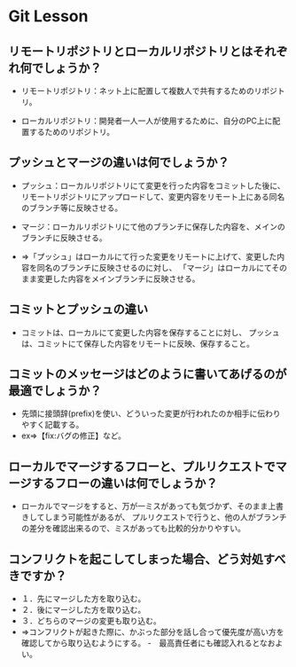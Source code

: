 # Git Lesson

## リモートリポジトリとローカルリポジトリとはそれぞれ何でしょうか？

- リモートリポジトリ：ネット上に配置して複数人で共有するためのリポジトリ。

- ローカルリポジトリ：開発者一人一人が使用するために、自分のPC上に配置するためのリポジトリ。

## プッシュとマージの違いは何でしょうか？

- プッシュ：ローカルリポジトリにて変更を行った内容をコミットした後に、リモートリポジトリにアップロードして、変更内容をリモート上にある同名のブランチ等に反映させる。

- マージ：ローカルリポジトリにて他のブランチに保存した内容を、メインのブランチに反映させる。

- ⇒「プッシュ」はローカルにて行った変更をリモートに上げて、変更した内容を同名のブランチに反映させるのに対し、
「マージ」はローカルにてそのまま変更した内容をメインブランチに反映させる。


## コミットとプッシュの違い

- コミットは、ローカルにて変更した内容を保存することに対し、
プッシュは、コミットにて保存した内容をリモートに反映、保存すること。


## コミットのメッセージはどのように書いてあげるのが最適でしょうか？

- 先頭に接頭辞(prefix)を使い、どういった変更が行われたのか相手に伝わりやすく記載する。
- ex⇒【fix:バグの修正】など。

## ローカルでマージするフローと、プルリクエストでマージするフローの違いは何でしょうか？

- ローカルでマージをすると、万が一ミスがあっても気づかず、そのまま上書きしてしまう可能性があるが、
プルリクエストで行うと、他の人がブランチの差分を確認出来るので、ミスがあっても比較的分かりやすい。

## コンフリクトを起こしてしまった場合、どう対処すべきですか？

- １．先にマージした方を取り込む。
- ２．後にマージした方を取り込む。
- ３．どちらのマージの変更も取り込む。
- ⇒コンフリクトが起きた際に、かぶった部分を話し合って優先度が高い方を確認してから取り込むようにする。
-　最高責任者にも確認入れるとなおよい。